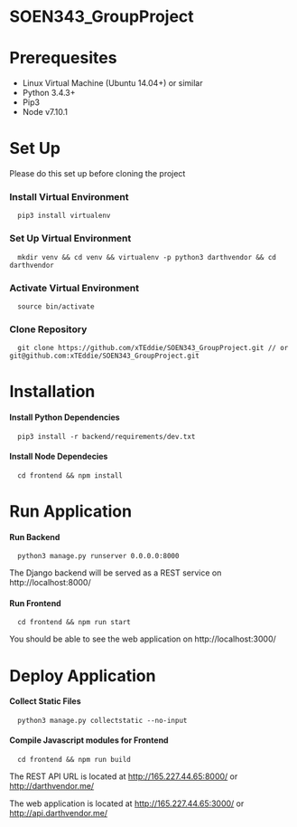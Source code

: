 # SOEN343_GroupProject

# Prerequesites

- Linux Virtual Machine (Ubuntu 14.04+) or similar 
- Python 3.4.3+ 
- Pip3
- Node v7.10.1

# Set Up

Please do this set up before cloning the project

### Install Virtual Environment

```
  pip3 install virtualenv
```

### Set Up Virtual Environment

```
  mkdir venv && cd venv && virtualenv -p python3 darthvendor && cd darthvendor
```

### Activate Virtual Environment

```
  source bin/activate
```

### Clone Repository

```
  git clone https://github.com/xTEddie/SOEN343_GroupProject.git // or git@github.com:xTEddie/SOEN343_GroupProject.git 
```

# Installation

#### Install Python Dependencies

```
  pip3 install -r backend/requirements/dev.txt 
```

#### Install Node Dependecies

```
  cd frontend && npm install
```

# Run Application

#### Run Backend

```
  python3 manage.py runserver 0.0.0.0:8000 
```

The Django backend will be served as a REST service on http://localhost:8000/

#### Run Frontend

```
  cd frontend && npm run start 
```

You should be able to see the web application on http://localhost:3000/


# Deploy Application

#### Collect Static Files

```
  python3 manage.py collectstatic --no-input
```

#### Compile Javascript modules for Frontend

```
  cd frontend && npm run build 
```

The REST API URL is located at http://165.227.44.65:8000/ or http://darthvendor.me/

The web application is located at http://165.227.44.65:3000/ or http://api.darthvendor.me/



